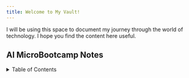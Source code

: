 ```yaml
---
title: Welcome to My Vault!
---
```


I will be using this space to document my journey through the world of technology. I hope you find the content here useful.

## AI MicroBootcamp Notes

<details>

<summary>Table of Contents</summary>

[[Unsupervised Learning]]

[[Supervised Learning - Regression]]

[[Supervised Learning - Classification]]

[[Machine Learning Optimization]]

[[Neural Networks and Deep Learning]]

</details>